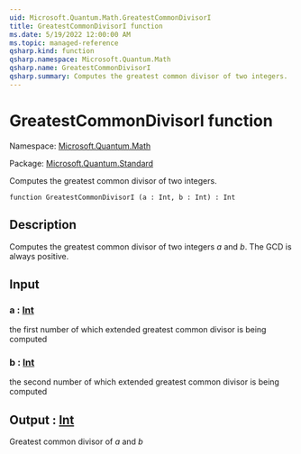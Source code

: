 ```yaml
---
uid: Microsoft.Quantum.Math.GreatestCommonDivisorI
title: GreatestCommonDivisorI function
ms.date: 5/19/2022 12:00:00 AM
ms.topic: managed-reference
qsharp.kind: function
qsharp.namespace: Microsoft.Quantum.Math
qsharp.name: GreatestCommonDivisorI
qsharp.summary: Computes the greatest common divisor of two integers.
---
```


# GreatestCommonDivisorI function

Namespace: [Microsoft.Quantum.Math](xref:Microsoft.Quantum.Math)

Package: [Microsoft.Quantum.Standard](https://nuget.org/packages/Microsoft.Quantum.Standard)


Computes the greatest common divisor of two integers.

```qsharp
function GreatestCommonDivisorI (a : Int, b : Int) : Int
```


## Description

Computes the greatest common divisor of two integers $a$ and $b$.The GCD is always positive.

## Input

### a : [Int](xref:microsoft.quantum.qsharp.valueliterals#int-literals)

the first number of which extended greatest common divisor is being computed


### b : [Int](xref:microsoft.quantum.qsharp.valueliterals#int-literals)

the second number of which extended greatest common divisor is being computed



## Output : [Int](xref:microsoft.quantum.qsharp.valueliterals#int-literals)

Greatest common divisor of $a$ and $b$